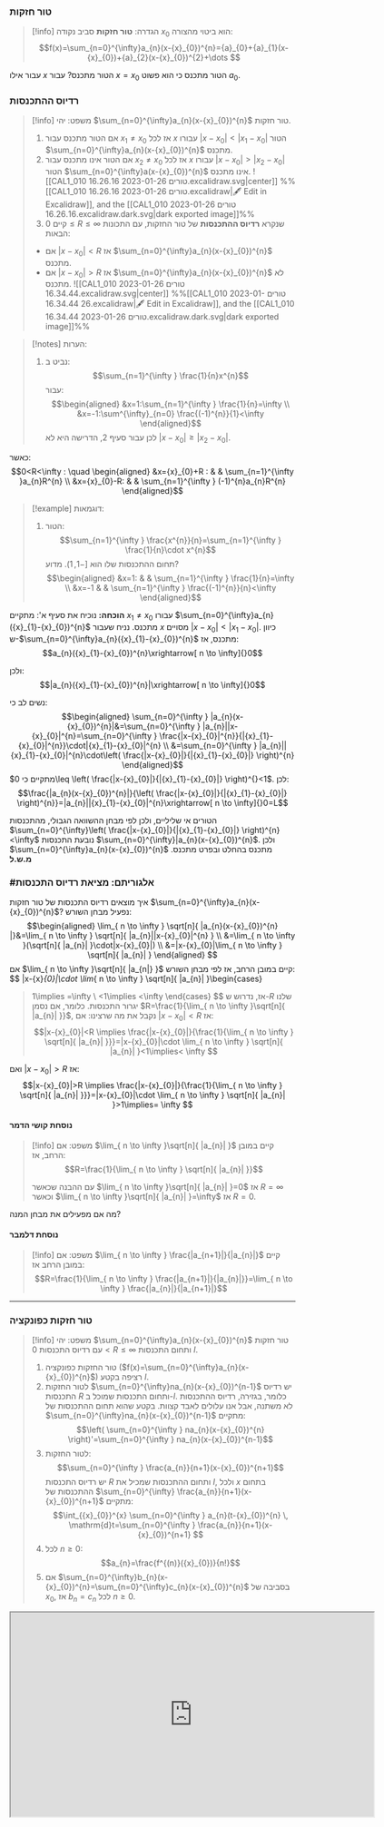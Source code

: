 
### טור חזקות
>[!info] הגדרה:
**טור חזקות** סביב נקודה ${x}_{0}$ הוא ביטוי מהצורה: 
$$f(x)=\sum_{n=0}^{\infty}a_{n}(x-{x}_{0})^{n}={a}_{0}+{a}_{1}(x-{x}_{0})+{a}_{2}(x-{x}_{0})^{2}+\dots $$

עבור אילו $x$ הטור מתכנס? עבור $x={x}_{0}$ הטור מתכנס כי הוא פשוט ${a}_{0}$.

### רדיוס ההתכנסות
>[!info] משפט:
>יהי $\sum_{n=0}^{\infty}a_{n}(x-{x}_{0})^{n}$ טור חזקות.
>1. אם הטור מתכנס עבור ${x}_{1}\neq {x}_{0}$ אז לכל $x$ עבורו $|x-{x}_{0}|<|{x}_{1}-{x}_{0}|$ הטור $\sum_{n=0}^{\infty}a_{n}(x-{x}_{0})^{n}$ מתכנס.
>2. אם הטור אינו מתכנס עבור ${x}_{2}\neq {x}_{0}$ אז לכל $x$ עבורו $|x-{x}_{0}|>|{x}_{2}-{x}_{0}|$ הטור $\sum_{n=0}^{\infty}a(x-{x}_{0})^{n}$ אינו מתכנס.
>	![[CAL1_010 טורים 2023-01-26 16.26.16.excalidraw.svg|center]]
%%[[CAL1_010 טורים 2023-01-26 16.26.16.excalidraw|🖋 Edit in Excalidraw]], and the [[CAL1_010 טורים 2023-01-26 16.26.16.excalidraw.dark.svg|dark exported image]]%%
>3. קיים $0\leq R\leq \infty$ שנקרא **רדיוס ההתכנסות** של טור החזקות, עם התכונות הבאות:
>	- אם $|x-{x}_{0}|<R$ אז $\sum_{n=0}^{\infty}a_{n}(x-{x}_{0})^{n}$ מתכנס.
>	- אם $|x-{x}_{0}|>R$ אז $\sum_{n=0}^{\infty}a_{n}(x-{x}_{0})^{n}$ לא מתכנס.
>	![[CAL1_010 טורים 2023-01-26 16.34.44.excalidraw.svg|center]]
%%[[CAL1_010 טורים 2023-01-26 16.34.44.excalidraw|🖋 Edit in Excalidraw]], and the [[CAL1_010 טורים 2023-01-26 16.34.44.excalidraw.dark.svg|dark exported image]]%%


>[!notes] הערות:
>1. נביט ב:
>	$$\sum_{n=1}^{\infty } \frac{1}{n}x^{n}$$
>	עבור:
>	$$\begin{aligned}
&x=1:\sum_{n=1}^{\infty } \frac{1}{n}=\infty  \\
&x=-1:\sum^{\infty}_{n=0} \frac{(-1)^{n}}{1}<\infty  
\end{aligned}$$
>	לכן עבור סעיף 2, הדרישה היא לא $|x-{x}_{0}|\geq|{x}_{2}-{x}_{0}|$.

כאשר:
$$0<R<\infty : \quad \begin{aligned}
&x={x}_{0}+R : &  &  \sum_{n=1}^{\infty }a_{n}R^{n} \\
&x={x}_{0}-R:  &  & \sum_{n=1}^{\infty } (-1)^{n}a_{n}R^{n} 
\end{aligned}$$

>[!example] דוגמאות:
>1. הטור:
>	$$\sum_{n=1}^{\infty } \frac{x^{n}}{n}=\sum_{n=1}^{\infty } \frac{1}{n}\cdot x^{n}$$
>	תחום ההתכנסות שלו הוא $[-1,1)$. מדוע?
>	$$\begin{aligned}
&x=1: &  & \sum_{n=1}^{\infty } \frac{1}{n}=\infty  \\
&x=-1 &  & \sum_{n=1}^{\infty } \frac{(-1)^{n}}{n}<\infty 
\end{aligned}$$

**הוכחה:**
נוכיח את סעיף א':
מתקיים ${x}_{1}\neq {x}_{0}$ עבורו $\sum_{n=0}^{\infty}a_{n}({x}_{1}-{x}_{0})^{n}$ מתכנס. נניח שעבור $x$ מסויים $|x-{x}_{0}|<|{x}_{1}-{x}_{0}|$. כיוון ש-$\sum_{n=0}^{\infty}a_{n}({x}_{1}-{x}_{0})^{n}$ מתכנס, אז:
$$a_{n}({x}_{1}-{x}_{0})^{n}\xrightarrow[ n \to \infty]{}0$$

ולכן:
$$|a_{n}({x}_{1}-{x}_{0})^{n}|\xrightarrow[ n \to \infty]{}0$$

נשים לב כי:
$$\begin{aligned}
\sum_{n=0}^{\infty } |a_{n}(x-{x}_{0})^{n}|&=\sum_{n=0}^{\infty } |a_{n}||x-{x}_{0}|^{n}=\sum_{n=0}^{\infty } \frac{|x-{x}_{0}|^{n}}{|{x}_{1}-{x}_{0}|^{n}}\cdot|{x}_{1}-{x}_{0}|^{n} \\
&=\sum_{n=0}^{\infty } |a_{n}||{x}_{1}-{x}_{0}|^{n}\cdot\left( \frac{|x-{x}_{0}|}{|{x}_{1}-{x}_{0}|} \right)^{n}
\end{aligned}$$
מתקיים כי $0\leq \left( \frac{|x-{x}_{0}|}{|{x}_{1}-{x}_{0}|} \right)^{}<1$.
לכן:
$$\frac{|a_{n}(x-{x}_{0})^{n}|}{\left( \frac{|x-{x}_{0}|}{|{x}_{1}-{x}_{0}|} \right)^{n}}=|a_{n}||{x}_{1}-{x}_{0}|^{n}\xrightarrow[ n \to \infty]{}0=L$$

הטורים אי שליליים, ולכן לפי מבחן ההשוואה הגבולי, מהתכנסות $\sum_{n=0}^{\infty}\left( \frac{|x-{x}_{0}|}{|{x}_{1}-{x}_{0}|} \right)^{n}<\infty$ נובעת התכנסות $\sum_{n=0}^{\infty}|a_{n}(x-{x}_{0})^{n}$.
ולכן $\sum_{n=0}^{\infty}a_{n}(x-{x}_{0})^{n}$ מתכנס בהחלט ובפרט מתכנס.
**מ.ש.ל**

### #אלגוריתם: מציאת רדיוס התכנסות
איך מוצאים רדיוס התכנסות של טור חזקות $\sum_{n=0}^{\infty}a_{n}(x-{x}_{0})^{n}$? נפעיל מבחן השורש:
$$\begin{aligned}
\lim_{ n \to \infty } \sqrt[n]{ |a_{n}(x-{x}_{0})^{n} |}&=\lim_{ n \to \infty } \sqrt[n]{ |a_{n}||x-{x}_{0}|^{n} } \\
&=\lim_{ n \to \infty }(\sqrt[n]{ |a_{n}| }\cdot|x-{x}_{0}|) \\
&=|x-{x}_{0}|\lim_{ n \to \infty } \sqrt[n]{ |a_{n}| }
\end{aligned} $$
אם $\lim_{ n \to \infty }\sqrt[n]{ |a_{n|} }$ קיים במובן הרחב, אז לפי מבחן השורש:
$$
|x-{x}_{0}|\cdot \lim_{ n \to \infty } \sqrt[n]{ |a_{n}| }\begin{cases}
>1\implies =\infty \\
<1\implies <\infty 
\end{cases}
$$
אז, נדרוש ש-$R$ שלנו יגרור התכנסות. כלומר, אם נסמן $R=\frac{1}{\lim_{ n \to \infty }\sqrt[n]{ |a_{n}| }}$, נקבל את מה שרצינו:
אם $|x-{x}_{0}|<R$ אז:
$$|x-{x}_{0}|<R \implies \frac{|x-{x}_{0}|}{\frac{1}{\lim_{ n \to \infty } \sqrt[n]{ |a_{n}| }}}=|x-{x}_{0}|\cdot \lim_{ n \to \infty } \sqrt[n]{ |a_{n}| }<1\implies< \infty $$

ואם $|x-{x}_{0}|>R$ אז:
$$|x-{x}_{0}|>R \implies \frac{|x-{x}_{0}|}{\frac{1}{\lim_{ n \to \infty } \sqrt[n]{ |a_{n}| }}}=|x-{x}_{0}|\cdot \lim_{ n \to \infty } \sqrt[n]{ |a_{n}| }>1\implies= \infty $$

#### נוסחת קושי הדמר
>[!info] משפט:
>אם $\lim_{ n \to \infty }\sqrt[n]{ |a_{n}| }$ קיים במובן הרחב, אז:
>$$R=\frac{1}{\lim_{ n \to \infty } \sqrt[n]{ |a_{n}| }}$$
>
>עם ההבנה שכאשר $\lim_{ n \to \infty }\sqrt[n]{ |a_{n}| }=0$ אז $R=\infty$ וכאשר $\lim_{ n \to \infty }\sqrt[n]{ |a_{n}| }=\infty$ אז $R=0$.

מה אם מפעילים את מבחן המנה?
#### נוסחת דלמבר
>[!info] משפט:
>אם $\lim_{ n \to \infty } \frac{|a_{n+1}|}{|a_{n}|}$ קיים במובן הרחב אז:
>$$R=\frac{1}{\lim_{ n \to \infty } \frac{|a_{n+1}|}{|a_{n}|}}=\lim_{ n \to \infty } \frac{|a_{n}|}{|a_{n+1}|}$$

---

###  טור חזקות כפונקציה
>[!info] משפט:
>יהי $\sum_{n=0}^{\infty}a_{n}(x-{x}_{0})^{n}$ טור חזקות עם רדיוס התכנסות $0<R\leq \infty$ ותחום התכנסות $I$.
>1. טור החזקות כפונקציה ($f(x)=\sum_{n=0}^{\infty}a_{n}(x-{x}_{0})^{n}$) רציפה בקטע $I$.
>2. לטור החזקות $\sum_{n=0}^{\infty}na_{n}(x-{x}_{0})^{n-1}$ יש רדיוס התכנסות $R$ ותחום התכנסות שמוכל ב-$I$. כלומר, בגזירה, רדיוס ההתכנסות לא משתנה, אבל אנו עלולים לאבד קצוות.
>בקטע שהוא תחום ההתכנסות של $\sum_{n=0}^{\infty}na_{n}(x-{x}_{0})^{n-1}$ מתקיים:
>	$$\left( \sum_{n=0}^{\infty } na_{n}(x-{x}_{0})^{n} \right)'=\sum_{n=0}^{\infty } na_{n}(x-{x}_{0})^{n-1}$$
>3. לטור החזקות:
>	$$\sum_{n=0}^{\infty } \frac{a_{n}}{n+1}(x-{x}_{0})^{n+1}$$
>	יש רדיוס התכנסות $R$ ותחום ההתכנסות שמכיל את $I$, ולכל $x$ בתחום ההתכנסות של $\sum_{n=0}^{\infty} \frac{a_{n}}{n+1}(x-{x}_{0})^{n+1}$ מתקיים:
>	$$\int_{{x}_{0}}^{x} \sum_{n=0}^{\infty } a_{n}(t-{x}_{0})^{n} \, \mathrm{d}t=\sum_{n=0}^{\infty }  \frac{a_{n}}{n+1}(x-{x}_{0})^{n+1} $$
>4. לכל $n\geq 0$:
>	$$a_{n}=\frac{f^{(n)}({x}_{0})}{n!}$$
>5. אם $\sum_{n=0}^{\infty}b_{n}(x-{x}_{0})^{n}=\sum_{n=0}^{\infty}c_{n}(x-{x}_{0})^{n}$ בסביבה של ${x}_{0}$, אז $b_{n}=c_{n}$ לכל $n\geq 0$.


<center>
<iframe width=640 height=360 src="https://www.youtube.com/embed/83exawMU9Fg"></iframe>
</center>